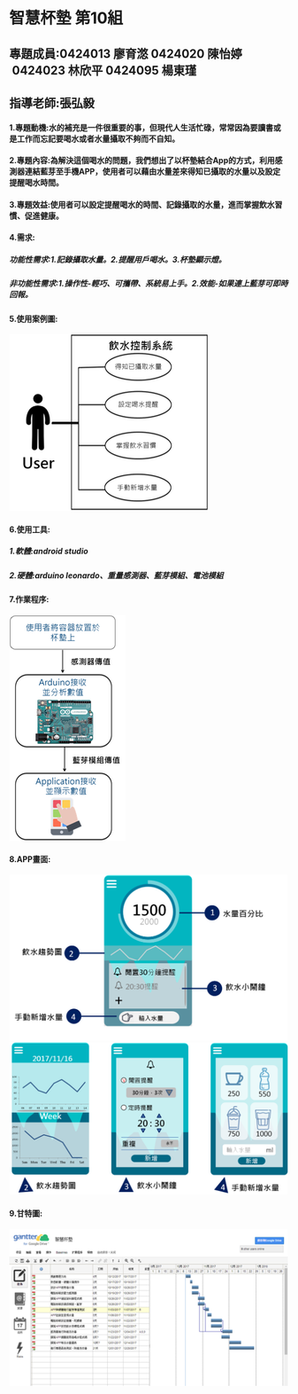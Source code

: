 # 智慧杯墊 第10組
## 專題成員:0424013 廖育滺 0424020 陳怡婷  0424023 林欣平 0424095 楊東瑾
## 指導老師:張弘毅
#### 1.專題動機:水的補充是一件很重要的事，但現代人生活忙碌，常常因為要讀書或是工作而忘記要喝水或者水量攝取不夠而不自知。
#### 2.專題內容:為解決這個喝水的問題，我們想出了以杯墊結合App的方式，利用感測器連結藍芽至手機APP，使用者可以藉由水量差來得知已攝取的水量以及設定提醒喝水時間。
#### 3.專題效益:使用者可以設定提醒喝水的時間、記錄攝取的水量，進而掌握飲水習慣、促進健康。
#### 4.需求:
##### 功能性需求:1.記錄攝取水量。2.提醒用戶喝水。3.杯墊顯示燈。
##### 非功能性需求:1.操作性-輕巧、可攜帶、系統易上手。2.效能-如果連上藍芽可即時回報。
#### 5.使用案例圖:
![](aaa.png "")
#### 6.使用工具:
##### 1.軟體:android studio 
##### 2.硬體:arduino leonardo、重量感測器、藍芽模組、電池模組
#### 7.作業程序:
![](456.png "")
#### 8.APP畫面:
![](1.png "")
![](2.png "")


#### 9.甘特圖:
![](gw123.png "")
